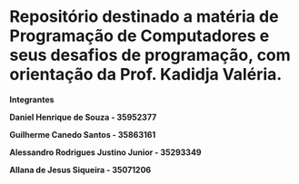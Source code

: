 

 <h1> Repositório destinado a matéria de Programação de Computadores e seus desafios de programação, com orientação da Prof. Kadidja Valéria. </h1> 


<strong>
Integrantes <p>
Daniel Henrique de Souza - 35952377 <p>
Guilherme Canedo Santos - 35863161 <p>
Alessandro Rodrigues Justino Junior - 35293349 <p>  
Allana de Jesus Siqueira - 35071206 <p>
<strong> 
